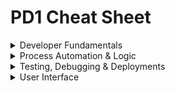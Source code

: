 # PD1 Cheat Sheet

<details>
	<summary>Developer Fundamentals</summary>

# Developer Fundamentals

## Standard Relationships & Fields

- **Master-detail**: on the child object, child obj do not have owners so they can't be used with queues
- **Lookup**: on the child object
- **Junction**: child object with two master detail fields, inherits security of first master
- **External Lookup**: external parent object
- **Indirect Lookup**: external child object
- **Roll Up Summary**: on the master, `COUNT/SUM/MIN/MAX`, works on lookups: Opp-Opp Product, Account-Opp, Campaign-Campaign Members
- **Validation Rules**: don't operate on parent-child relationships, can't be used on record deletion
- **Formula Field**: can't be used in a roll up summary field if it references a field on a different object or if `NOW()` or `TODAY()` methods are in the formula
- **Cross-Object Formula Field**: created on child to reference data from parent, can't be used in roll-up summary fields

## Save Order of Execution

1. Record Initialization
2. **System** Validation
3. Before Save **Flows**
4. Before **Triggers**
5. **Validation** Rules and System Validation
6. **Duplicate** Rules
7. _**Save** to database but not committed_
8. After **Trigger**
9. **Assignment** Rules (Cases & Leads)
10. **Auto-response** Rules (Cases & Leads)
11. **Workflow** Rules
12. **Escalation** Rules (Cases)
13. Flow Automation (Processes & Flows launched by processes or workflows)
14. After Save **Flows**
15. Entitlement Rules (Cases & Word Orders)
16. Roll Up Summary Fields & Cross-Object Workflow
17. Criteria-Based Sharing Rules
18. _Commit to database_
19. Post Commit Logic like sending emails, outbound message or future methods

**S**am's **F**amily **T**ook **V**alerie **D**own **S**outh **T**o **A** **A**uto **W**orkshop's **E**nclosed **F**oyer.

## Governor Limits
- **SOQL Queries**: 100
- **DML**: 150
- When a governor limit is reached, all changes are rolled back up to the error, a limit exception is thrown and the entire execution process is exited.

## Model View Controller Architecture
- **Model**: where data is saved
- **View**: how data is visualized
- **Controller**: how data is manipulated/logic

## Data Imports & Exports

|   | Data Import Wizard      | Data Loader |
| ----------- | ----------- | ----------- |
| **Max Records** | 50K    | 5M       |
| **Pros** | - Choose whether to trigger workflow rules   | - Can save mapping for later use <br> - Can delete and export data    |
| **Cons** |  - Can only insert, update or upsert <br> - Can't use on product and opportunities <br> - Can't save mappings <br> - Can't schedule imports   | - No option to turn off workflow rules |

<br>

![image](https://github.com/abbiedaniel/salesforce-maintenance/assets/116677150/41026379-2bf2-46e1-a7b5-28dab8514a1b)

## Schema Namespace
- `DescribeSObjectResult` Methods
	- `getLabel()` label may or may not match object name, `getName()` name of object
 	- `isDeletable()`, `isAccessible()` and `isCreatable()`
  	- `getSobjectType()`
  	- `getRecordTypeInfos()`, `getRecordTypeInfosByDeveloperName()`, `getRecordTypeInfosById()`, and `getRecordTypeInfosByName()`
- `DescribeFieldResult` Methods
	- `getDigits()` for ints, `getScale()` for doubles 
 	- `getLength()` for max size of field in char
  	- `getLabel()`
  	- `getSObjectType()`
  	- `getDescribe()` instantiates a field describe result object

## Object & Field Level Security
- `WITH SECURITY_ENFORCED`: enable FLS and object level secuirty permissions checking in a SOQL query. TYhrows an exception if a field or object referenced is inaccessible.
- `Security.stripInaccessible(AccessType.CREATABLE, sourceRecords)`: strip fields from SOQL results that fail FLS checks. No exception is thrown.
- `Contact.sobjectType.getDescribe().isCreateable()` and `Contact.LastName.getDescribe().isReadable()`: respect the object and field access of the running user. This can also be accomplished with `Schema.sObjectType.Contact.isDeletable()`.

<br>

</details>

<details>
	<summary>Process Automation & Logic</summary>

# Process Automation & Logic


<details>
	<summary>Apex</summary>
	
## About Apex
- Apex is a programming language that uses Java-like syntax and acts like database stored procedures.
- **Hosted**: Apex is saved, compiled, and executed on the server—the Lightning Platform.
- **Object oriented**: Apex supports classes, interfaces, inheritance, abstraction, polymorphism, and encapsulation.
- **Strongly typed**: Apex validates references to objects at compile time.

## Apex Class Definition & Members
- Access Modifiers: `global`, `public`, `private`, `protected`
- Sharing Context: `with sharing`, `without sharing`, `inherited sharing`
- Class Keywords: `implements`, `extends`
- Interface keywords: `abstract`, `virtual`, `interface`
- Constructors
- Member variables
- Member properties
- Methods

## Apex Data Types
- **String**: 'hello world'
- **Boolean**: true or false
- **Integer**: 7
- **Decimal**: 7.7
- **Double**: 3.14159265
- **Id**: 006Hs00001KsrsSIAR
- **Date**: 2024-01-23
- **DateTime**: 2024-01-23 03:03:03
- **Time**: 02:39:39.217Z
- **Blob**: binary data
- **Enum**: store set of id that are accessed one at a time
- **List**: `List<String> colorsList = new List<String>{'red'};`
- **Set**: `Set<Integer> intSet = new Set<Integer>();`
- **Map**: `Map<Id, String> idList = new Map<Id, String>();`

## Apex Class Use Cases
- **Trigger Handler Class:** `public class AccountTriggerHandler {}`
- **Lightning Web Controller Class:** `public class MedsListController{}`
- **Visualforce Controller Class:** `public class EditPageController{}`
- **Exception Class:** `public class MyCustomException extends Exception{}`
- **Test Data Factory Class:** `@isTest public class TestDataFactory{}`
- **Test Class:** `@isTest private class AccountTriggerHandlerTest{}`
- **Invocable Methods for Flows & Process Builders to Call:** `@InvocableMethod(callout = true label = 'methodName' description = 'description' category = 'DML')specialMethod(){}`
- **Web Services Methods for External Services to Call:** `@future(callout=true) static void myfutureMethod(){}`

## Apex Triggers
- **Before triggers** are used to update or validate record values on the same record/object before they’re saved to the database.
- **After triggers** are used to access field values, such as Ids, that are set by the system and to effect changes in other or related records or objects. (Records that trigger the after trigger are **read-only**).
- **Trigger Event Context:** before insert/update/delete and after insert/update/delete/undelete
- **Trigger Definition:** `trigger AccountTrigger on Account(before update){}`
- **Trigger Error Handling:** `addError('Error!')` prevents the dml operation from occurring on the field or record
- **Trigger Context Variables:**
	- update: `Trigger.old`, `Trigger.oldMap`,  `Trigger.new` & `Trigger.newMap` 
	- delete: `Trigger.old` & `Trigger.oldMap` 
 	- undelete: `Trigger.new` & `Trigger.newMap` (before undelete is not a thing so this is only for after undelete triggers)
  	- insert: `Trigger.new` & **after** insert: `Trigger.newMap` (before insert won't have access to the new map since the record id won't exist yet)
- **Other Context Variables available in all triggers:** `isBefore`, `isAfter`, `isUndelete`, `isDelete`, `isUpdate`,  `isInsert`, `isExecuting`, `operationType`, `size`

 
## Asynchronous Apex
- **Future methods:** separate transactions, web service callouts. Must have `@future` annotation. 
- **Batch Apex:** large data processing, data cleansing or archiving. The class must `implements Database.Batchable<sObject>, Database.Stateful`. Must have `start(Database.BatchableContext bc)`, `execute(Database.BatchableContext bc, List<sObject> scope)` and `finish(Database.BatchableContext bc)` methods. Use `Database.executeBatch(ExampleClass, batchSize)` to run the batch class.
- **Queueable Apex:** sequential processing, external web service callouts. Must have `execute(QueueableContext context)` method and  `implements Queueable` on the class definition. Use `System.enqueJob(ExampleQueueableClass)` to run the class.
- **Scheduled Apex:** scheduled processing, weekly or monthly. Must have `execute(SchedulableContext SC)` method and `implements Schedulable` in the class definition. It can call other async apex classes and schedule them. Use `System.schedule('Job Title', scheduledDateTime, ExampleScheduledApexClass)` to schedule the class or schedule the class in setup.
- **Monitor Jobs:** View in progress or completed jobs in **Apex Jobs** and view future scheduled jobs in **Scheduled Jobs**. The calling methods for batch, queueable and scheduled apex return a job id, which can be used to query for the `AsyncApexJob` object. Example: `ID jobID = System.enqueueJob(queueClass);`
`AsyncApexJob job = [SELECT Id, Status, NumberOfErrors FROM AsyncApexJob WHERE Id = :jobID];`

## Exception Handling
`throw` statements can be used to generate exceptions. 
`try`, `catch`, and `finally` can be used to gracefully recover from an exception.

```apex
try {
	// something you think could fail or error out like an dml operation
	Database.SaveResult results = Database.insert(listToInsert, allOrNone, accessLevel);
	/// allOrNone boolean allows for partial sucess if an error is thrown when it is set to false
} catch ( DmlException ex ){
	// if a DmlException occurs, the other catch blocks do not execute

} catch ( Exception ex ){
	// call a custom exception method to handle the exception
	Trigger.HandlerClass.throwException(ex.getMessage()); // gets string message of an exception 
} finally {
	// optional finally block
	// runs after the try block successfully runs or the catch block finishes executing
}
```

## Custom Exception Class & Method

```apex
public class AccountTriggerException extends Exception {
	// exception class name must end with "exception"
}

// you can instantiate this class with
new AccountTriggerException(); // no params
new AccountTriggerException('error message to display'); // string param
new AccountTriggerExceptions(e); //single exception param
new AccountTriggerException('error message to display', e); // with string and exception param
```

```apex
public static void throwException(String message){
	System.debug(message);
	throw new AccountTriggerException(message);
}
```

## Built-In Exceptions
- `System.DmlException` if there are any problems with a DML statment like an object missing a required field
- `System.ListException` if there are any problems with a list like attempting to access an index that is out of bounds
- `System.QueryException` if there are any problems with SOQL queries like assigning a query that returns no records to a singleton sObject variable
- `System.LimitException` for exceeded governor limits. This type of exception cannot be caught. 
- `System.NullPointerException` any problems with derefencing a null variable
- `System.SObjectException` for any problems with sObject records like referencing a field that was not queried for
- Common Exception Methods: `getCause`, `getLineNumber`, `getMessage`, `getStackTraceString`, `getTypeName`

</details>

<details>
	<summary>DML, SOQL & SOSL</summary>

## DML
- DML operations: insert, update, upsert, delete, undelete, merge
- Database methods allow for partial success: `Database.insert(records, allOrNone)`
- Database methods return results objects in `Database.SaveResult` for inserts and updates, `Database.UndeleteResult` for undeletes, `Database.DeleteResult` for deletes, `Database.UpsertResult` for upsert and `Database.MergeResult` for merges. Each object has `getErrors()` and `isSucess()` methods. 

## SOQL
- Return Types: Integer, List of sObjects, 1 sObject
- Standard Object and Fields: `SELECT Id, FirstName, LastName FROM Contact WHERE FirstName='Abbie' AND LastName='Daniel' ORDER BY FirstName ASC LIMIT 10`
- Standard Parent-to-Child: `SELECT Id, Name, ( SELECT Id FROM Contacts ) FROM Account`
- **Custom Parent-to-Child:** `SELECT Id, Name, ( SELECT Id FROM Course_Deliveries__r ) FROM Course__c`
- Standard Child-to-Parent: `SELECT Id, AccountId, Account.Name FROM Contact`
- **Custom Child-to-Parent:** `SELECT Id, Course__C, Course__r.Name FROM Course_Delivery__c`
- Geolocation Field: `SELECT Id, Office_Location__Lattitude__s, Office_Location__Longitude__s FROM Account `
- Wildcards: `%` matches 0 or more characters & `_` matches 1 or more characters
- Count & Group By: `SELECT StatusPickList__c, COUNT(Name) FROM Case GROUP BY StatusPicklist__c`


## SOSL
- Return Type: list of a list of sObjects  `List<List<sObject>>`
- SOSL Example: `FIND 'Senior Engineer' IN ALL FIELDS RETURNING Contact(Id, Name, Role__ c), Account(Id, Name ORDER BY Name DESC NULLS last) WITH METADATA='Labels' LIMIT 10`
- Format Example: `FIND {Acme} RETURNING Account(Id, LastModifiedDate, FORMAT(LastModifiedDate) FormattedDate)`
- Offset Example: `FIND {test} RETURNING Account(Name, Id ORDER BY Name LIMIT 100 OFFSET 100)` returns rows 101-200
- To Label Example: `FIND {Joe} RETURNING Lead(company, toLabel(Recordtype.Name))` returned records are translated into the user's language
- Search.query method uses a String and brackets for search term: `Search.query('Find {Acme} RETURNING Accounts')`

</details>

<details>
	<summary>Apex Integration</summary>

## Platform Events
- Deliver secure, scalable and customizable event notification within Salesforce or from external sources with platform events. 
- A **Publisher** publishes messages to an event bus/channel and sends them without knowledge of the subscriber that will receive it. Publish event with the `EventBus.publish()` method.
	- **Publish & Subscribe**: Apex Triggers (after insert only for subscribe), Flows, Process Builder
	- **Publisher Only**: Apex, APIs 
- A **Subscriber** expresses subsc ribes to one ore more event bus/channels and only receives messages that of interest, without knowledge of the publisher that produced them.
	- **Publish & Subscribe**: Apex Triggers (after insert only for subscribe), Flows, Process Builder
	- **Subscriber Only**: LWC

## Apex Integration
- **Apex Callouts:** makes a call to an external web service or sends HTTP Request from Apex code, and then receives the response.
- **SOAP Callouts:** Web service callouts to SOAP web services use XML, and typically require a WSDL (web services description language) document for code generation. Usually used for enterprise applications or integrations.
- **REST Callouts:** HTTP callouts to services typically use REST with JSON. Can also be used with SOAP web service and XML. 
- **Apex Web Services:** Expose apex class methods as a REST or SOAP web service operation. For REST, use the `@RestResource` and `@HttpGet` annotation to the `global` class and method. For SOAP, use the `webservice` keyword on the method definition.
- **Best Practice:** Place the callout code in an asynchronous method that’s annotated with @future(callout=true) or use Queueable Apex. This way, the callout runs on a separate thread, and the code after the callout isn't blocked.

## HTTP Callout
- **HTTP Methods:** GET to retrieve data from a URL, POST to create a resource or post data to the server, DELETE to delete a resource identified by a URL, PUT to create or replace resource sent in a request body
  
```apex
public static HttpResponse makeGetCallout(){
	Http http = new Http();
	HttpRequest request = new HttpRequest();
	request.setEndpoint('https://endpoint.com/data');
	request.setMethod('GET');
	HttpResponse response = http.send(request);

	if (response.getStatusCode() == 200){
		// deserialize json string into collection of primitive data types
	}
	return response;
} 
```

  
## Salesforce APIs

- **Bulk API:** Specialized for bulk data load or query. Used for DataLoader
- **Metadata API:** Specialized for migrating changes from a sandbox or testing org to production. Used for Ant Migration Tool via command line.
- **Tooling API:** Specialized for building custom development tools or apps for Platform applications.

![image](https://github.com/abbiedaniel/salesforce-maintenance/assets/116677150/656217d8-c27f-4759-90bd-efe3197c1c36)

  
</details>

<br>

</details>
 
<details>
	<summary>Testing, Debugging & Deployments</summary>
 
# Testing, Debugging & Depoyments

## Test Class & Methods

## Mock Testing
- **StaticResourceCalloutMock** for GET Callout
```apex
StaticResourceCalloutMock mock = new StaticResourceCalloutMock();
mock.setStaticResrouce('some_static_resource_json_file');
Test.setMock(HttpCalloutMock.class, mock);
HttpResponse result = CalloutClass.makeGetCallout();
```
- **HTTPCalloutMock** for POST callout
```apex
//CalloutClassMock implements HttpCalloutMock class and has a respond(HttpRequest) method that creates a fake response
Test.setMock(HttpCalloutMock.class, new CalloutClassMock());
```

## Log Inspector
## Debug Logs
## Sandboxes
## Code Coverage
 - why its required
## Deployment Tools
- VSCode & Salesforce CLI
- **ANT Migration Tool:** Java/Ant-based command-line utility for moving metadata between a local directory and a Salesforce org. Can be used for deployment in a scripting environment and is best to use in repetetive deployments using the same parameters.
## Change Sets

<br>


</details>


<details>
	<summary>User Interface</summary>

 # User Interface

<details>
	<summary>Visualforce</summary>

## Visualforce
## Visualforce Page
## Standard Controller
## Standard List Controller
## Custom Controller

<br>


</details>

<details>
	<summary>Lightning Web Component</summary>

## LWC Framework
## LWC Benefits
## LWC Decorators
## Lightning Web Components
## Child to Parent and Parent to Child LWC Communication
## Lightning Message Service
## Lightning Data Service
## LWC Security
</details>

<details>
	<summary>Lightning Aura Component</summary>
	
## Lightning Aura Components
## Aura Component Framework

<br>


</details>


</details>
